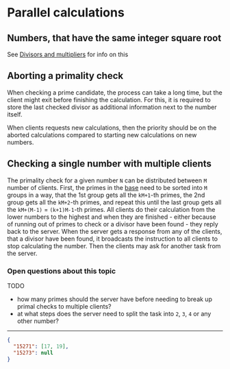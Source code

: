 # Parallel calculations

## Numbers, that have the same integer square root

See [Divisors and multipliers](./divisors-and-multipliers.md#all-possible-squares-for-a-given-divisor-reverse-isqrt) for info on this

## Aborting a primality check

When checking a prime candidate, the process can take a long time, but the client might exit before finishing the calculation. For this, it is required to store the last checked divisor as additional information next to the number itself.

When clients requests new calculations, then the priority should be on the aborted calculations compared to starting new calculations on new numbers.

## Checking a single number with multiple clients

The primality check for a given number `N` can be distributed between `M` number of clients. First, the primes in the [base](./building-blocks#base) need to be sorted into `M` groups in a way, that the 1st group gets all the `kM+1`-th primes, the 2nd group gets all the `kM+2`-th primes, and repeat this until the last group gets all the `kM+(M-1)` = `(k+1)M-1`-th primes. All clients do their calculation from the lower numbers to the highest and when they are finished - either because of running out of primes to check or a divisor have been found - they reply back to the server. When the server gets a response from any of the clients, that a divisor have been found, it broadcasts the instruction to all clients to stop calculating the number. Then the clients may ask for another task from the server.

### Open questions about this topic

TODO

* how many primes should the server have before needing to break up primal checks to multiple clients?
* at what steps does the server need to split the task into `2`, `3`, `4` or any other number?

---

```json
{
  "15271": [17, 19],
  "15273": null
}
```
